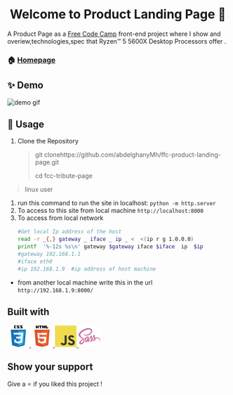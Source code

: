 ﻿<h1 align="center">Welcome to  Product Landing Page 👋</h1>

A Product Page as a [Free Code Camp](https://www.freecodecamp.org/learn/responsive-web-design/responsive-web-design-projects/build-a-product-landing-page) front-end project where I show and overiew,technologies,spec 	that  Ryzen™ 5 5600X Desktop Processors offer .
### 🏠 [Homepage](https://abdelghanymh.github.io/ffc-product-landing-page/)

## ✨ Demo

![demo gif](./resources/demo.gif)


## 🚀 Usage
1. Clone the Repository  
	> git clonehttps://github.com/abdelghanyMh/ffc-product-landing-page.git
	> 
	> cd fcc-tribute-page
> linux user
1. run this  command to run the site in localhost: 
`python -m http.server`
3. To access to this site from local machine 
`http://localhost:8000`
4. To access from local network
	```bash
	#Get local Ip address of the host
	read -r _{,} gateway _ iface _ ip _ <  <(ip r g 1.0.0.0)
	printf  '%-12s %s\n' gateway $gateway iface $iface  ip  $ip  
	#gateway 192.168.1.1
	#iface eth0
	#ip 192.168.1.9  #ip address of host machine 
	```
 - from another local machine write this in the url
 `http://192.168.1.9:8000/`


## Built with
<p align="left"> <a href="https://www.w3schools.com/css/" target="_blank"> <img src="https://raw.githubusercontent.com/devicons/devicon/master/icons/css3/css3-original-wordmark.svg" alt="css3" width="50" height=""/> </a> <a href="https://www.w3.org/html/" target="_blank"> <img src="https://raw.githubusercontent.com/devicons/devicon/master/icons/html5/html5-original-wordmark.svg" alt="html5" width="50" height="50"/> </a> <a href="https://developer.mozilla.org/en-US/docs/Web/JavaScript" target="_blank"> <img src="https://raw.githubusercontent.com/devicons/devicon/master/icons/javascript/javascript-original.svg" alt="javascript" width="50" height="50"/> </a> <a href="https://sass-lang.com/guide" target="_blank"> <img src="https://raw.githubusercontent.com/devicons/devicon/master/icons/sass/sass-original.svg" alt="sass" width="50" height="50"/> </a> </p>


## Show your support

Give a ⭐️ if you liked this  project !



